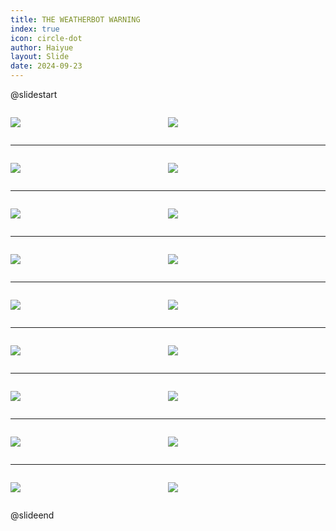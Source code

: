 ```yaml
---
title: THE WEATHERBOT WARNING
index: true
icon: circle-dot
author: Haiyue
layout: Slide
date: 2024-09-23
---
```

 
@slidestart

<div style="display:flex">
<div style="flex:1">

![](https://raw.githubusercontent.com/yclord/reading/refs/heads/master/english/Level-Q/THE%20WEATHERBOT%20WARNING/001.webp)
</div>
<div style="flex:1">

![](https://raw.githubusercontent.com/yclord/reading/refs/heads/master/english/Level-Q/THE%20WEATHERBOT%20WARNING/002.webp)
</div>
</div>

---

<div style="display:flex">
<div style="flex:1">

![](https://raw.githubusercontent.com/yclord/reading/refs/heads/master/english/Level-Q/THE%20WEATHERBOT%20WARNING/003.webp)
</div>
<div style="flex:1">

![](https://raw.githubusercontent.com/yclord/reading/refs/heads/master/english/Level-Q/THE%20WEATHERBOT%20WARNING/004.webp)
</div>
</div>

---

<div style="display:flex">
<div style="flex:1">

![](https://raw.githubusercontent.com/yclord/reading/refs/heads/master/english/Level-Q/THE%20WEATHERBOT%20WARNING/005.webp)
</div>
<div style="flex:1">

![](https://raw.githubusercontent.com/yclord/reading/refs/heads/master/english/Level-Q/THE%20WEATHERBOT%20WARNING/006.webp)
</div>
</div>

---

<div style="display:flex">
<div style="flex:1">

![](https://raw.githubusercontent.com/yclord/reading/refs/heads/master/english/Level-Q/THE%20WEATHERBOT%20WARNING/007.webp)
</div>
<div style="flex:1">

![](https://raw.githubusercontent.com/yclord/reading/refs/heads/master/english/Level-Q/THE%20WEATHERBOT%20WARNING/008.webp)
</div>
</div>

---

<div style="display:flex">
<div style="flex:1">

![](https://raw.githubusercontent.com/yclord/reading/refs/heads/master/english/Level-Q/THE%20WEATHERBOT%20WARNING/009.webp)
</div>
<div style="flex:1">

![](https://raw.githubusercontent.com/yclord/reading/refs/heads/master/english/Level-Q/THE%20WEATHERBOT%20WARNING/010.webp)
</div>
</div>

---

<div style="display:flex">
<div style="flex:1">

![](https://raw.githubusercontent.com/yclord/reading/refs/heads/master/english/Level-Q/THE%20WEATHERBOT%20WARNING/011.webp)
</div>
<div style="flex:1">

![](https://raw.githubusercontent.com/yclord/reading/refs/heads/master/english/Level-Q/THE%20WEATHERBOT%20WARNING/012.webp)
</div>
</div>

---

<div style="display:flex">
<div style="flex:1">

![](https://raw.githubusercontent.com/yclord/reading/refs/heads/master/english/Level-Q/THE%20WEATHERBOT%20WARNING/013.webp)
</div>
<div style="flex:1">

![](https://raw.githubusercontent.com/yclord/reading/refs/heads/master/english/Level-Q/THE%20WEATHERBOT%20WARNING/014.webp)
</div>
</div>

---

<div style="display:flex">
<div style="flex:1">

![](https://raw.githubusercontent.com/yclord/reading/refs/heads/master/english/Level-Q/THE%20WEATHERBOT%20WARNING/015.webp)
</div>
<div style="flex:1">

![](https://raw.githubusercontent.com/yclord/reading/refs/heads/master/english/Level-Q/THE%20WEATHERBOT%20WARNING/016.webp)
</div>
</div>

---

<div style="display:flex">
<div style="flex:1">

![](https://raw.githubusercontent.com/yclord/reading/refs/heads/master/english/Level-Q/THE%20WEATHERBOT%20WARNING/017.webp)
</div>
<div style="flex:1">

![](https://raw.githubusercontent.com/yclord/reading/refs/heads/master/english/Level-Q/THE%20WEATHERBOT%20WARNING/018.webp)
</div>
</div>

@slideend